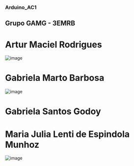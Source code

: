 ### Arduino_AC1

## Grupo GAMG - 3EMRB

# Artur Maciel Rodrigues
![image](https://user-images.githubusercontent.com/80834796/112920768-fe17a000-90df-11eb-9163-a48c33c7ee34.png)

# Gabriela Marto Barbosa
![image](https://user-images.githubusercontent.com/80834796/112920874-3323f280-90e0-11eb-9b80-38a0e1e6a638.png)

# Gabriela Santos Godoy


# Maria Julia Lenti de Espindola Munhoz
![image](https://user-images.githubusercontent.com/80834796/112921048-79795180-90e0-11eb-86ee-fed28129ccca.png)
